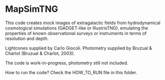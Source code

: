 # MapSimTNG

This code creates mock images of extragalactic fields from hydrodynamical cosmological simulations (GADGET-like or IllustrisTNG), emulating the properties of known observational surveys or instruments in terms of resolution and depth.

Lightcones supplied by Carlo Giocoli.
Photometry supplied by Bruzual & Charlot (Bruzual & Charlot, 2003).

The code is work-in-progress, photometry still not included.

How to run the code?
Check the HOW_TO_RUN file in this folder.
